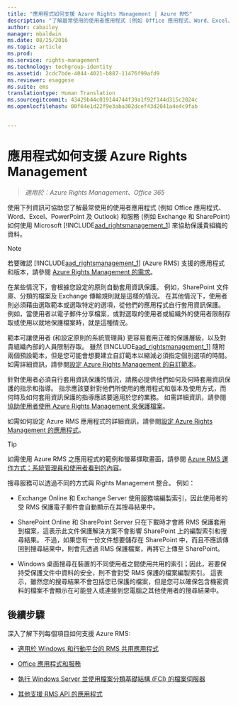 ```yaml
---
title: "應用程式如何支援 Azure Rights Management | Azure RMS"
description: "了解最常使用的使用者應用程式 (例如 Office 應用程式、Word、Excel、PowerPoint 及 Outlook) 和服務 (例如 Exchange 和 SharePoint) 如何使用 Microsoft Azure Rights Management 來協助保護組織的資料。"
author: cabailey
manager: mbaldwin
ms.date: 08/25/2016
ms.topic: article
ms.prod: 
ms.service: rights-management
ms.technology: techgroup-identity
ms.assetid: 2cdc7bde-4044-4021-b887-11476f99afd9
ms.reviewer: esaggese
ms.suite: ems
translationtype: Human Translation
ms.sourcegitcommit: 43429b44c019144744f39a1f92f144d315c2024c
ms.openlocfilehash: 00f64e1d22f9e3aba302dcef43d2041a4e4c9fab


---
```


# 應用程式如何支援 Azure Rights Management

>*適用於︰Azure Rights Management、Office 365*

使用下列資訊可協助您了解最常使用的使用者應用程式 (例如 Office 應用程式、Word、Excel、PowerPoint 及 Outlook) 和服務 (例如 Exchange 和 SharePoint) 如何使用 Microsoft [!INCLUDE[aad_rightsmanagement_1](../includes/aad_rightsmanagement_1_md.md)] 來協助保護貴組織的資料。 
> [!NOTE]
> 若要確認 [!INCLUDE[aad_rightsmanagement_1](../includes/aad_rightsmanagement_1_md.md)] (Azure RMS) 支援的應用程式和版本，請參閱 [Azure Rights Management 的需求](../get-started/requirements-azure-rms.md)。

在某些情況下，會根據您設定的原則自動套用資訊保護。 例如，SharePoint 文件庫、分類的檔案及 Exchange 傳輸規則就是這樣的情況。 在其他情況下，使用者則必須藉由選取範本或選取特定的選項，從他們的應用程式自行套用資訊保護。 例如，當使用者以電子郵件分享檔案，或對選取的使用者或組織外的使用者限制存取或使用以就地保護檔案時，就是這種情況。

範本可讓使用者 (和設定原則的系統管理員) 更容易套用正確的保護層級，以及對貴組織內部的人員限制存取。 雖然 [!INCLUDE[aad_rightsmanagement_1](../includes/aad_rightsmanagement_1_md.md)] 隨附兩個預設範本，但是您可能會想要建立自訂範本以縮減必須指定個別選項的時間。 如需詳細資訊，請參閱[設定 Azure Rights Management 的自訂範本](../deploy-use/configure-custom-templates.md)。

針對使用者必須自行套用資訊保護的情況，請務必提供他們如何及何時套用資訊保護的指示和指導。 指示應該要針對他們所使用的應用程式和版本及使用方式，而何時及如何套用資訊保護的指導應該要適用於您的業務。 如需詳細資訊，請參閱[協助使用者使用 Azure Rights Management 來保護檔案](../deploy-use/help-users.md)。

如需如何設定 Azure RMS 應用程式的詳細資訊，請參閱[設定 Azure Rights Management 的應用程式](../deploy-use/configure-applications.md)。

> [!TIP]
> 如需使用 Azure RMS 之應用程式的範例和螢幕擷取畫面，請參閱 [Azure RMS 運作方式：系統管理員和使用者看到的內容](what-admins-users-see.md)。

搜尋服務可以透過不同的方式與 Rights Management 整合。 例如： 

- Exchange Online 和 Exchange Server 使用服務端編製索引，因此使用者的受 RMS 保護電子郵件會自動顯示在其搜尋結果中。 

- SharePoint Online 和 SharePoint Server 只在下載時才會將 RMS 保護套用到檔案，這表示此文件保護解決方案不會影響 SharePoint 上的編製索引和搜尋結果。 不過，如果您有一份文件想要儲存在 SharePoint 中，而且不應該傳回到搜尋結果中，則會先透過 RMS 保護檔案，再將它上傳至 SharePoint。

- Windows 桌面搜尋在裝置的不同使用者之間使用共用的索引；因此，若要保持受保護文件中資料的安全，則不會對受 RMS 保護的檔案編製索引。 這表示，雖然您的搜尋結果不會包括您已保護的檔案，但是您可以確保包含機密資料的檔案不會顯示在可能登入或連接到您電腦之其他使用者的搜尋結果中。 



## 後續步驟

深入了解下列每個項目如何支援 Azure RMS:

-   [適用於 Windows 和行動平台的 RMS 共用應用程式](sharing-app-support.md)

-   [Office 應用程式和服務](office-apps-services-support.md)

-   [執行 Windows Server 並使用檔案分類基礎結構 (FCI) 的檔案伺服器](file-server-support.md)

-   [其他支援 RMS API 的應用程式](api-support.md)




<!--HONumber=Aug16_HO4-->


